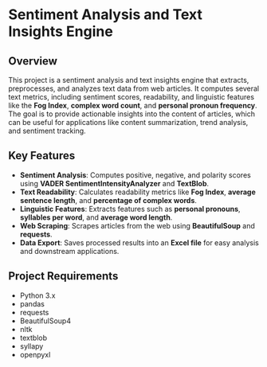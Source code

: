 # Sentiment Analysis and Text Insights Engine

## Overview
This project is a sentiment analysis and text insights engine that extracts, preprocesses, and analyzes text data from web articles. It computes several text metrics, including sentiment scores, readability, and linguistic features like the **Fog Index**, **complex word count**, and **personal pronoun frequency**. The goal is to provide actionable insights into the content of articles, which can be useful for applications like content summarization, trend analysis, and sentiment tracking.

## Key Features
- **Sentiment Analysis**: Computes positive, negative, and polarity scores using **VADER SentimentIntensityAnalyzer** and **TextBlob**.
- **Text Readability**: Calculates readability metrics like **Fog Index**, **average sentence length**, and **percentage of complex words**.
- **Linguistic Features**: Extracts features such as **personal pronouns**, **syllables per word**, and **average word length**.
- **Web Scraping**: Scrapes articles from the web using **BeautifulSoup** and **requests**.
- **Data Export**: Saves processed results into an **Excel file** for easy analysis and downstream applications.

## Project Requirements
- Python 3.x
- pandas
- requests
- BeautifulSoup4
- nltk
- textblob
- syllapy
- openpyxl

